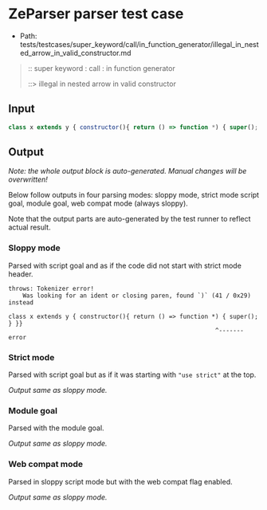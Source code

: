 # ZeParser parser test case

- Path: tests/testcases/super_keyword/call/in_function_generator/illegal_in_nested_arrow_in_valid_constructor.md

> :: super keyword : call : in function generator
>
> ::> illegal in nested arrow in valid constructor

## Input

`````js
class x extends y { constructor(){ return () => function *) { super(); } }}
`````

## Output

_Note: the whole output block is auto-generated. Manual changes will be overwritten!_

Below follow outputs in four parsing modes: sloppy mode, strict mode script goal, module goal, web compat mode (always sloppy).

Note that the output parts are auto-generated by the test runner to reflect actual result.

### Sloppy mode

Parsed with script goal and as if the code did not start with strict mode header.

`````
throws: Tokenizer error!
    Was looking for an ident or closing paren, found `)` (41 / 0x29) instead

class x extends y { constructor(){ return () => function *) { super(); } }}
                                                          ^------- error
`````

### Strict mode

Parsed with script goal but as if it was starting with `"use strict"` at the top.

_Output same as sloppy mode._

### Module goal

Parsed with the module goal.

_Output same as sloppy mode._

### Web compat mode

Parsed in sloppy script mode but with the web compat flag enabled.

_Output same as sloppy mode._
